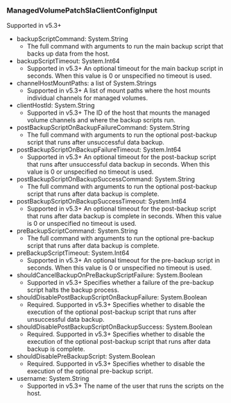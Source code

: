 ### ManagedVolumePatchSlaClientConfigInput
Supported in v5.3+

- backupScriptCommand: System.String
  - The full command with arguments to run the main backup script that backs up data from the host.
- backupScriptTimeout: System.Int64
  - Supported in v5.3+
      An optional timeout for the main backup script in seconds. When this value is 0 or unspecified no timeout is used.
- channelHostMountPaths: a list of System.Strings
  - Supported in v5.3+
      A list of mount paths where the host mounts individual channels for managed volumes.
- clientHostId: System.String
  - Supported in v5.3+
      The ID of the host that mounts the managed volume channels and where the backup scripts run.
- postBackupScriptOnBackupFailureCommand: System.String
  - The full command with arguments to run the optional post-backup script that runs after unsuccessful data backup.
- postBackupScriptOnBackupFailureTimeout: System.Int64
  - Supported in v5.3+
      An optional timeout for the post-backup script that runs after unsuccessful data backup in seconds. When this value is 0 or unspecified no timeout is used.
- postBackupScriptOnBackupSuccessCommand: System.String
  - The full command with arguments to run the optional post-backup script that runs after data backup is complete.
- postBackupScriptOnBackupSuccessTimeout: System.Int64
  - Supported in v5.3+
      An optional timeout for the post-backup script that runs after data backup is complete in seconds. When this value is 0 or unspecified no timeout is used.
- preBackupScriptCommand: System.String
  - The full command with arguments to run the optional pre-backup script that runs after data backup is complete.
- preBackupScriptTimeout: System.Int64
  - Supported in v5.3+
      An optional timeout for the pre-backup script in seconds. When this value is 0 or unspecified no timeout is used.
- shouldCancelBackupOnPreBackupScriptFailure: System.Boolean
  - Supported in v5.3+
      Specifies whether a failure of the pre-backup script halts the backup process.
- shouldDisablePostBackupScriptOnBackupFailure: System.Boolean
  - Required. Supported in v5.3+
      Specifies whether to disable the execution of the optional post-backup script that runs after unsuccessful data backup.
- shouldDisablePostBackupScriptOnBackupSuccess: System.Boolean
  - Required. Supported in v5.3+
      Specifies whether to disable the execution of the optional post-backup script that runs after data backup is complete.
- shouldDisablePreBackupScript: System.Boolean
  - Required. Supported in v5.3+
      Specifies whether to disable the execution of the optional pre-backup script.
- username: System.String
  - Supported in v5.3+
      The name of the user that runs the scripts on the host.
